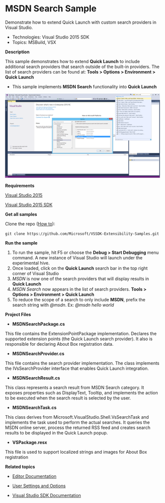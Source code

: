 
# MSDN Search Sample
Demonstrate how to extend Quick Launch with custom search
providers in Visual Studio.

* Technologies: Visual Studio 2015 SDK
* Topics: MSBuild, VSX

**Description**

This sample demonstrates how to extend **Quick Launch** to include additional
search providers that search outside of the built-in providers. The list of
search providers can be found at: **Tools &gt; Options &gt; Environment &gt; Quick
Launch**

  * This sample implements **MSDN Search** functionality into **Quick Launch**

![image](Example.MSDNSearch.png)

**Requirements**

[ Visual Studio 2015 ](http://www.microsoft.com/visualstudio/en-us/try/default.mspx#download)

[ Visual Studio 2015 SDK ](https://www.visualstudio.com/en-us/downloads/visual-studio-2015-downloads-vs.aspx)

**Get all samples**

Clone the repo ([How to](https://git-scm.com/book/en/v2/Git-Basics-Getting-a-Git-Repository#Cloning-an-Existing-Repository)):

`git clone https://github.com/Microsoft/VSSDK-Extensibility-Samples.git`

**Run the sample**

  1. To run the sample, hit F5 or choose the **Debug &gt; Start Debugging** menu command. A new instance of Visual Studio will launch under the experimental hive. 
  2. Once loaded, click on the **Quick Launch** search bar in the top right corner of Visual Studio 
  3. _MSDN_ is now one of the search providers that will display results in **Quick Launch**
  4. _MSDN Search_ now appears in the list of search providers. **Tools &gt; Options &gt; Environment &gt; Quick Launch**
  5. To reduce the scope of a search to only include **MSDN**, prefix the search string with _@msdn_. Ex: _@msdn hello world_



**Project Files**

* **MSDNSearchPackage.cs**

This file contains the ExtensionPointPackage implementation. Declares the
supported extension points (the Quick Launch search provider). It also is
responsible for declaring About Box registration data.

* **MSDNSearchProvider.cs**

This file contains the search provider implementation. The class implements
the IVsSearchProvider interface that enables Quick Launch integration.

* **MSDNSearchResult.cs**

This class represents a search result from MSDN Search category. It exposes
properties such as DisplayText, Tooltip, and implements the action to be
executed when the search result is selected by the user.

* **MSDNSearchTask.cs**

This class derives from Microsoft.VisualStudio.Shell.VsSearchTask and
implements the task used to perform the actual searches. It queries the MSDN
online server, process the returned RSS feed and creates search results to be
displayed in the Quick Launch popup.

* **VSPackage.resx**

This file is used to support localized strings and images for About Box
registration



**Related topics**

* [ Editor Documentation ](https://msdn.microsoft.com/en-us/library/dd885242(v=vs.140).aspx)

* [ User Settings and Options ](https://msdn.microsoft.com/en-us/library/bb165657(v=vs.140).aspx)

* [ Visual Studio SDK Documentation ](https://msdn.microsoft.com/en-us/library/bb166441(v=vs.140).aspx)



